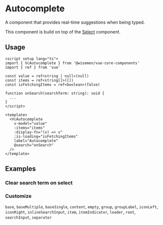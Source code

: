 # Autocomplete

A component that provides real-time suggestions when being typed.

This component is build on top of the [Select](/packages/components-next/components/select/select.html) component.

<ComponentPreview name="autocomplete/examples/main" />

## Usage
```vue
<script setup lang="ts">
import { VcAutocomplete } from '@wisemen/vue-core-components'
import { ref } from 'vue'

const value = ref<string | null>(null)
const items = ref<string[]>([])
const isFetchingItems = ref<boolean>(false)

function onSearch(searchTerm: string): void {
  ...
}
</script>

<template>
  <VcAutocomplete
    v-model="value"
    :items="items"
    :display-fn="(v) => v"
    :is-loading="isFetchingItems"
    label="Autocomplete"
    @search="onSearch"
  />
</template>
```

## Examples

### Clear search term on select

<ComponentPreview name="autocomplete/examples/clear-search-term-on-select" />

### Customize

`base`, `baseMultiple`, `baseSingle`, `content`, `empty`, `group`, `groupLabel`, `iconLeft`, `iconRight`, `inlineSearchInput`, `item`, `itemIndicator`, `loader`, `root`, `searchInput`, `separator`

<ComponentPreview name="autocomplete/examples/customize" />

<!-- @include: ./autocomplete-meta.md -->